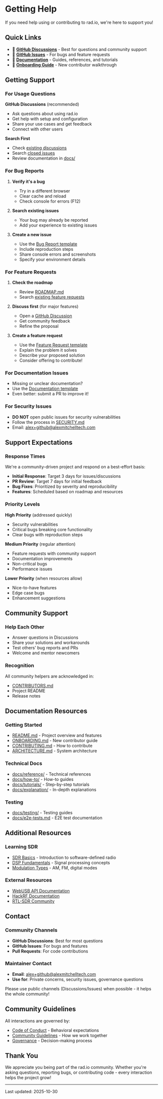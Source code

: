 # Getting Help

If you need help using or contributing to rad.io, we're here to support you!

## Quick Links

- 💬 **[GitHub Discussions](https://github.com/alexthemitchell/rad.io/discussions)** - Best for questions and community support
- 🐛 **[GitHub Issues](https://github.com/alexthemitchell/rad.io/issues)** - For bugs and feature requests
- 📖 **[Documentation](./docs/)** - Guides, references, and tutorials
- 🎯 **[Onboarding Guide](./docs/ONBOARDING.md)** - New contributor walkthrough

## Getting Support

### For Usage Questions

**GitHub Discussions** (recommended)

- Ask questions about using rad.io
- Get help with setup and configuration
- Share your use cases and get feedback
- Connect with other users

**Search First**

- Check [existing discussions](https://github.com/alexthemitchell/rad.io/discussions)
- Search [closed issues](https://github.com/alexthemitchell/rad.io/issues?q=is%3Aissue+is%3Aclosed)
- Review documentation in [docs/](./docs/)

### For Bug Reports

1. **Verify it's a bug**
   - Try in a different browser
   - Clear cache and reload
   - Check console for errors (F12)

2. **Search existing issues**
   - Your bug may already be reported
   - Add your experience to existing issues

3. **Create a new issue**
   - Use the [Bug Report template](https://github.com/alexthemitchell/rad.io/issues/new?template=bug_report.md)
   - Include reproduction steps
   - Share console errors and screenshots
   - Specify your environment details

### For Feature Requests

1. **Check the roadmap**
   - Review [ROADMAP.md](./ROADMAP.md)
   - Search [existing feature requests](https://github.com/alexthemitchell/rad.io/issues?q=is%3Aissue+label%3Aenhancement)

2. **Discuss first** (for major features)
   - Open a [GitHub Discussion](https://github.com/alexthemitchell/rad.io/discussions)
   - Get community feedback
   - Refine the proposal

3. **Create a feature request**
   - Use the [Feature Request template](https://github.com/alexthemitchell/rad.io/issues/new?template=feature_request.md)
   - Explain the problem it solves
   - Describe your proposed solution
   - Consider offering to contribute!

### For Documentation Issues

- Missing or unclear documentation?
- Use the [Documentation template](https://github.com/alexthemitchell/rad.io/issues/new?template=documentation.md)
- Even better: submit a PR to improve it!

### For Security Issues

- **DO NOT** open public issues for security vulnerabilities
- Follow the process in [SECURITY.md](./SECURITY.md)
- Email: alex+github@alexmitchelltech.com

## Support Expectations

### Response Times

We're a community-driven project and respond on a best-effort basis:

- **Initial Response**: Target 3 days for issues/discussions
- **PR Review**: Target 7 days for initial feedback
- **Bug Fixes**: Prioritized by severity and reproducibility
- **Features**: Scheduled based on roadmap and resources

### Priority Levels

**High Priority** (addressed quickly)

- Security vulnerabilities
- Critical bugs breaking core functionality
- Clear bugs with reproduction steps

**Medium Priority** (regular attention)

- Feature requests with community support
- Documentation improvements
- Non-critical bugs
- Performance issues

**Lower Priority** (when resources allow)

- Nice-to-have features
- Edge case bugs
- Enhancement suggestions

## Community Support

### Help Each Other

- Answer questions in Discussions
- Share your solutions and workarounds
- Test others' bug reports and PRs
- Welcome and mentor newcomers

### Recognition

All community helpers are acknowledged in:

- [CONTRIBUTORS.md](./CONTRIBUTORS.md)
- Project README
- Release notes

## Documentation Resources

### Getting Started

- [README.md](./README.md) - Project overview and features
- [ONBOARDING.md](./docs/ONBOARDING.md) - New contributor guide
- [CONTRIBUTING.md](./CONTRIBUTING.md) - How to contribute
- [ARCHITECTURE.md](./ARCHITECTURE.md) - System architecture

### Technical Docs

- [docs/reference/](./docs/reference/) - Technical references
- [docs/how-to/](./docs/how-to/) - How-to guides
- [docs/tutorials/](./docs/tutorials/) - Step-by-step tutorials
- [docs/explanation/](./docs/explanation/) - In-depth explanations

### Testing

- [docs/testing/](./docs/testing/) - Testing guides
- [docs/e2e-tests.md](./docs/e2e-tests.md) - E2E test documentation

## Additional Resources

### Learning SDR

- [SDR Basics](./docs/reference/sdr-basics.md) - Introduction to software-defined radio
- [DSP Fundamentals](./docs/reference/dsp-fundamentals.md) - Signal processing concepts
- [Modulation Types](./docs/reference/modulation-types.md) - AM, FM, digital modes

### External Resources

- [WebUSB API Documentation](https://developer.mozilla.org/en-US/docs/Web/API/USB)
- [HackRF Documentation](https://hackrf.readthedocs.io/)
- [RTL-SDR Community](https://www.rtl-sdr.com/)

## Contact

### Community Channels

- **GitHub Discussions**: Best for most questions
- **GitHub Issues**: For bugs and features
- **Pull Requests**: For code contributions

### Maintainer Contact

- **Email**: alex+github@alexmitchelltech.com
- **Use for**: Private concerns, security issues, governance questions

Please use public channels (Discussions/Issues) when possible - it helps the whole community!

## Community Guidelines

All interactions are governed by:

- [Code of Conduct](./CODE_OF_CONDUCT.md) - Behavioral expectations
- [Community Guidelines](./COMMUNITY.md) - How we work together
- [Governance](./GOVERNANCE.md) - Decision-making process

## Thank You

We appreciate you being part of the rad.io community.
Whether you're asking questions, reporting bugs, or contributing code - every interaction helps the project grow!

---

Last updated: 2025-10-30
